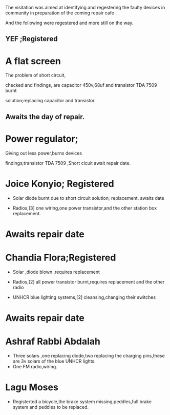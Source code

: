 The visitation was aimed at identifying and regestering the faulty devices in community in preparation of the coming repair cafe .

And the following were regestered and more still on the way.
## YEF ;Registered 
   
   # A flat screen
   
   The problem of short circuit,
   
   checked and findings, are capacitor 450v,68uf and transistor TDA 7509 burnt
   
   solution;replacing capacitor and transistor.
   
   ## Awaits the day of repair.
  
   #  Power regulator;
  
  Giving out less power,burns devices
  
  findings;transistor TDA 7509 ,Short cicuit
   await repair date.
   
   # Joice Konyio;  Registered
   
   - Solar
   diode burnt due to short circuit
   solution; replacement.
   awaits date
   
   - Radios,[3] one wiring,one power transistor,and the other station box replacement.
   # Awaits repair date
   
   # Chandia Flora;Registered
   
   - Solar ,diode blown ,requires replacement
   
   - Radios,[2]   all power transistor burnt,requires replacement and the other radio 
   
   - UNHCR blue lighting systems,[2] cleansing,changing their switches
   # Awaits repair date
   
   # Ashraf Rabbi Abdalah
   
   - Three solars ,one replacing diode,two replacing the charging pins,these are 3v solars of the blue UNHCR lights.
   - One FM radio,wiring.
   
   # Lagu Moses
   - Registerted a bicycle,the brake system missing,peddles,full brake system and peddles to be replaced.
   
 
   
  
   
   
   
   
   
  
   
   
   
   
   
   
   
   
   
   
   
 
